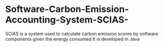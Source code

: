 # Software-Carbon-Emission-Accounting-System-SCIAS-
SCIAS is a system used to calculate carbon emission scores by software components given the energy consumed
It is developed in Java
